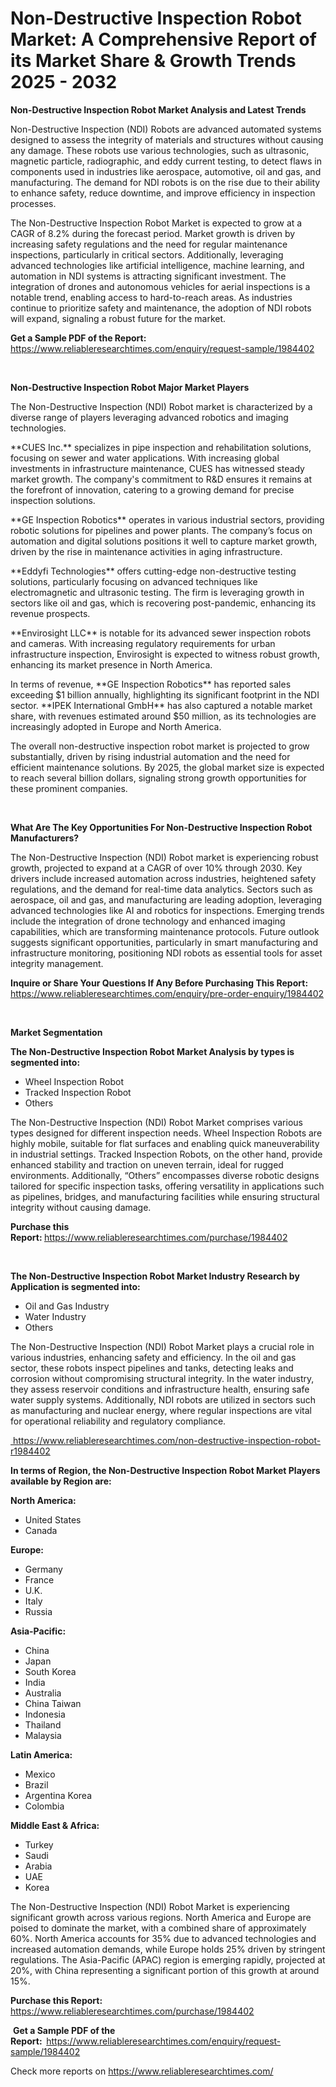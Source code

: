 <p><h1>Non-Destructive Inspection Robot Market: A Comprehensive Report of its Market Share & Growth Trends 2025 - 2032</h1></p><p><strong>Non-Destructive Inspection Robot Market Analysis and Latest Trends</strong></p>
<p><p>Non-Destructive Inspection (NDI) Robots are advanced automated systems designed to assess the integrity of materials and structures without causing any damage. These robots use various technologies, such as ultrasonic, magnetic particle, radiographic, and eddy current testing, to detect flaws in components used in industries like aerospace, automotive, oil and gas, and manufacturing. The demand for NDI robots is on the rise due to their ability to enhance safety, reduce downtime, and improve efficiency in inspection processes.</p><p>The Non-Destructive Inspection Robot Market is expected to grow at a CAGR of 8.2% during the forecast period. Market growth is driven by increasing safety regulations and the need for regular maintenance inspections, particularly in critical sectors. Additionally, leveraging advanced technologies like artificial intelligence, machine learning, and automation in NDI systems is attracting significant investment. The integration of drones and autonomous vehicles for aerial inspections is a notable trend, enabling access to hard-to-reach areas. As industries continue to prioritize safety and maintenance, the adoption of NDI robots will expand, signaling a robust future for the market.</p></p>
<p><strong>Get a Sample PDF of the Report:&nbsp;</strong> <a href="https://www.reliableresearchtimes.com/enquiry/request-sample/1984402?utm_campaign=2643&utm_medium=2&utm_source=Github&utm_content=ia&utm_term=02032025&utm_id=non-destructive-inspection-robot">https://www.reliableresearchtimes.com/enquiry/request-sample/1984402</a></p>
<p>&nbsp;</p>
<p><strong>Non-Destructive Inspection Robot Major Market Players</strong></p>
<p><p>The Non-Destructive Inspection (NDI) Robot market is characterized by a diverse range of players leveraging advanced robotics and imaging technologies. </p><p>**CUES Inc.** specializes in pipe inspection and rehabilitation solutions, focusing on sewer and water applications. With increasing global investments in infrastructure maintenance, CUES has witnessed steady market growth. The company's commitment to R&D ensures it remains at the forefront of innovation, catering to a growing demand for precise inspection solutions.</p><p>**GE Inspection Robotics** operates in various industrial sectors, providing robotic solutions for pipelines and power plants. The company’s focus on automation and digital solutions positions it well to capture market growth, driven by the rise in maintenance activities in aging infrastructure. </p><p>**Eddyfi Technologies** offers cutting-edge non-destructive testing solutions, particularly focusing on advanced techniques like electromagnetic and ultrasonic testing. The firm is leveraging growth in sectors like oil and gas, which is recovering post-pandemic, enhancing its revenue prospects. </p><p>**Envirosight LLC** is notable for its advanced sewer inspection robots and cameras. With increasing regulatory requirements for urban infrastructure inspection, Envirosight is expected to witness robust growth, enhancing its market presence in North America.</p><p>In terms of revenue, **GE Inspection Robotics** has reported sales exceeding $1 billion annually, highlighting its significant footprint in the NDI sector. **IPEK International GmbH** has also captured a notable market share, with revenues estimated around $50 million, as its technologies are increasingly adopted in Europe and North America.</p><p>The overall non-destructive inspection robot market is projected to grow substantially, driven by rising industrial automation and the need for efficient maintenance solutions. By 2025, the global market size is expected to reach several billion dollars, signaling strong growth opportunities for these prominent companies.</p></p>
<p>&nbsp;</p>
<p><strong>What Are The Key Opportunities For Non-Destructive Inspection Robot Manufacturers?</strong></p>
<p><p>The Non-Destructive Inspection (NDI) Robot market is experiencing robust growth, projected to expand at a CAGR of over 10% through 2030. Key drivers include increased automation across industries, heightened safety regulations, and the demand for real-time data analytics. Sectors such as aerospace, oil and gas, and manufacturing are leading adoption, leveraging advanced technologies like AI and robotics for inspections. Emerging trends include the integration of drone technology and enhanced imaging capabilities, which are transforming maintenance protocols. Future outlook suggests significant opportunities, particularly in smart manufacturing and infrastructure monitoring, positioning NDI robots as essential tools for asset integrity management.</p></p>
<p><strong>Inquire or Share Your Questions If Any Before Purchasing This Report:</strong> <a href="https://www.reliableresearchtimes.com/enquiry/pre-order-enquiry/1984402?utm_campaign=2643&utm_medium=2&utm_source=Github&utm_content=ia&utm_term=02032025&utm_id=non-destructive-inspection-robot">https://www.reliableresearchtimes.com/enquiry/pre-order-enquiry/1984402</a></p>
<p>&nbsp;</p>
<p><strong>Market Segmentation</strong></p>
<p><strong>The Non-Destructive Inspection Robot Market Analysis by types is segmented into:</strong></p>
<p><ul><li>Wheel Inspection Robot</li><li>Tracked Inspection Robot</li><li>Others</li></ul></p>
<p><p>The Non-Destructive Inspection (NDI) Robot Market comprises various types designed for different inspection needs. Wheel Inspection Robots are highly mobile, suitable for flat surfaces and enabling quick maneuverability in industrial settings. Tracked Inspection Robots, on the other hand, provide enhanced stability and traction on uneven terrain, ideal for rugged environments. Additionally, “Others” encompasses diverse robotic designs tailored for specific inspection tasks, offering versatility in applications such as pipelines, bridges, and manufacturing facilities while ensuring structural integrity without causing damage.</p></p>
<p><strong>Purchase this Report:&nbsp;</strong><a href="https://www.reliableresearchtimes.com/purchase/1984402?utm_campaign=2643&utm_medium=2&utm_source=Github&utm_content=ia&utm_term=02032025&utm_id=non-destructive-inspection-robot">https://www.reliableresearchtimes.com/purchase/1984402</a></p>
<p>&nbsp;</p>
<p><strong>The Non-Destructive Inspection Robot Market Industry Research by Application is segmented into:</strong></p>
<p><ul><li>Oil and Gas Industry</li><li>Water Industry</li><li>Others</li></ul></p>
<p><p>The Non-Destructive Inspection (NDI) Robot Market plays a crucial role in various industries, enhancing safety and efficiency. In the oil and gas sector, these robots inspect pipelines and tanks, detecting leaks and corrosion without compromising structural integrity. In the water industry, they assess reservoir conditions and infrastructure health, ensuring safe water supply systems. Additionally, NDI robots are utilized in sectors such as manufacturing and nuclear energy, where regular inspections are vital for operational reliability and regulatory compliance.</p></p>
<p><a href="https://www.reliableresearchtimes.com/non-destructive-inspection-robot-r1984402?utm_campaign=2643&utm_medium=2&utm_source=Github&utm_content=ia&utm_term=02032025&utm_id=non-destructive-inspection-robot">&nbsp;https://www.reliableresearchtimes.com/non-destructive-inspection-robot-r1984402</a></p>
<p><strong>In terms of Region, the Non-Destructive Inspection Robot Market Players available by Region are:</strong></p>
<p>
    <p> <strong> North America: </strong>
        <ul>
            <li>United States</li>
            <li>Canada</li>
        </ul>
        </p> 
    <p> <strong> Europe: </strong>
        <ul>
            <li>Germany</li>
            <li>France</li>
            <li>U.K.</li>
            <li>Italy</li>
            <li>Russia</li>
        </ul>
        </p> 
    <p> <strong> Asia-Pacific: </strong>
        <ul>
            <li>China</li>
            <li>Japan</li>
            <li>South Korea</li>
            <li>India</li>
            <li>Australia</li>
            <li>China Taiwan</li>
            <li>Indonesia</li>
            <li>Thailand</li>
            <li>Malaysia</li>
        </ul>
        </p> 
    <p> <strong> Latin America: </strong>
        <ul>
            <li>Mexico</li>
            <li>Brazil</li>
            <li>Argentina Korea</li>
            <li>Colombia</li>
        </ul>
        </p> 
    <p> <strong> Middle East & Africa: </strong>
        <ul>
            <li>Turkey</li>
            <li>Saudi</li>
            <li>Arabia</li>
            <li>UAE</li>
            <li>Korea</li>
        </ul>
    </p>
    </p>
<p><p>The Non-Destructive Inspection (NDI) Robot Market is experiencing significant growth across various regions. North America and Europe are poised to dominate the market, with a combined share of approximately 60%. North America accounts for 35% due to advanced technologies and increased automation demands, while Europe holds 25% driven by stringent regulations. The Asia-Pacific (APAC) region is emerging rapidly, projected at 20%, with China representing a significant portion of this growth at around 15%.</p></p>
<p><strong>Purchase this Report: </strong><a href="https://www.reliableresearchtimes.com/purchase/1984402?utm_campaign=2643&utm_medium=2&utm_source=Github&utm_content=ia&utm_term=02032025&utm_id=non-destructive-inspection-robot">https://www.reliableresearchtimes.com/purchase/1984402</a></p>
<p>&nbsp;<strong>Get a Sample PDF of the Report:&nbsp;&nbsp;</strong><a href="https://www.reliableresearchtimes.com/enquiry/request-sample/1984402?utm_campaign=2643&utm_medium=2&utm_source=Github&utm_content=ia&utm_term=02032025&utm_id=non-destructive-inspection-robot">https://www.reliableresearchtimes.com/enquiry/request-sample/1984402</a></p>
<p><strong></strong></p>
<p>Check more reports on <a href="https://www.reliableresearchtimes.com/?utm_campaign=2643&utm_medium=2&utm_source=Github&utm_content=ia&utm_term=02032025&utm_id=non-destructive-inspection-robot">https://www.reliableresearchtimes.com/</a></p>